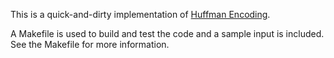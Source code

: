 This is a quick-and-dirty implementation of [Huffman Encoding](https://en.wikipedia.org/wiki/Huffman_coding).

A Makefile is used to build and test the code and a sample input is included. See the Makefile for more information.
